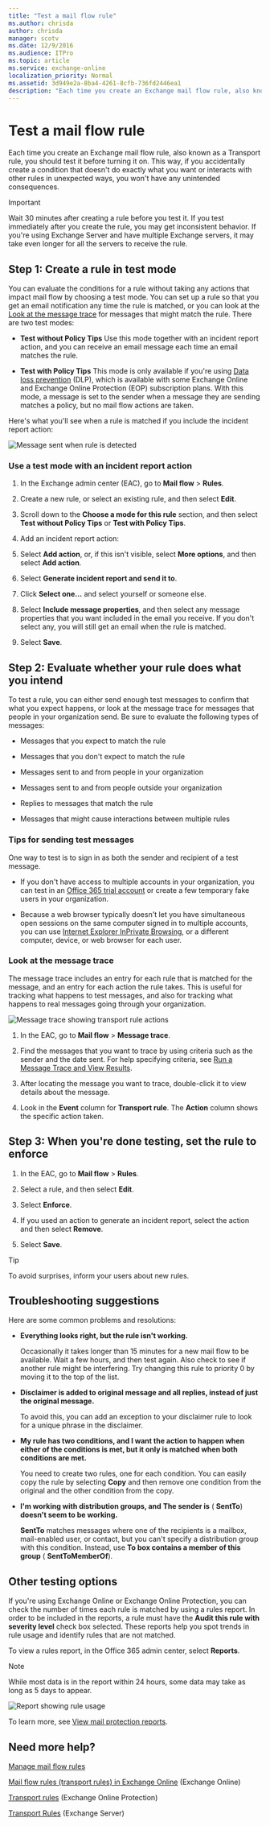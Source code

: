 ```yaml
---
title: "Test a mail flow rule"
ms.author: chrisda
author: chrisda
manager: scotv
ms.date: 12/9/2016
ms.audience: ITPro
ms.topic: article
ms.service: exchange-online
localization_priority: Normal
ms.assetid: 3d949e2a-8ba4-4261-8cfb-736fd2446ea1
description: "Each time you create an Exchange mail flow rule, also known as a Transport rule, you should test it before turning it on. This way, if you accidentally create a condition that doesn't do exactly what you want or interacts with other rules in unexpected ways, you won't have any unintended consequences."
---
```


# Test a mail flow rule

Each time you create an Exchange mail flow rule, also known as a Transport rule, you should test it before turning it on. This way, if you accidentally create a condition that doesn't do exactly what you want or interacts with other rules in unexpected ways, you won't have any unintended consequences. 
  
> [!IMPORTANT]
> Wait 30 minutes after creating a rule before you test it. If you test immediately after you create the rule, you may get inconsistent behavior. If you're using Exchange Server and have multiple Exchange servers, it may take even longer for all the servers to receive the rule. 
  
## Step 1: Create a rule in test mode
<a name="testmode"> </a>

You can evaluate the conditions for a rule without taking any actions that impact mail flow by choosing a test mode. You can set up a rule so that you get an email notification any time the rule is matched, or you can look at the [Look at the message trace](test-mail-flow-rules.md#trace) for messages that might match the rule. There are two test modes: 
  
- **Test without Policy Tips** Use this mode together with an incident report action, and you can receive an email message each time an email matches the rule. 
    
- **Test with Policy Tips** This mode is only available if you're using [Data loss prevention](../../security-and-compliance/data-loss-prevention/data-loss-prevention.md) (DLP), which is available with some Exchange Online and Exchange Online Protection (EOP) subscription plans. With this mode, a message is set to the sender when a message they are sending matches a policy, but no mail flow actions are taken. 
    
Here's what you'll see when a rule is matched if you include the incident report action:
  
![Message sent when rule is detected](../../media/TA_EX_Rule_Detected.png)
  
### Use a test mode with an incident report action

1. In the Exchange admin center (EAC), go to **Mail flow** \> **Rules**.
    
2. Create a new rule, or select an existing rule, and then select **Edit**.
    
3. Scroll down to the **Choose a mode for this rule** section, and then select **Test without Policy Tips** or **Test with Policy Tips**.
    
4. Add an incident report action:
    
1. Select **Add action**, or, if this isn't visible, select **More options**, and then select **Add action**.
    
2. Select **Generate incident report and send it to**.
    
3. Click **Select one…** and select yourself or someone else. 
    
4. Select **Include message properties**, and then select any message properties that you want included in the email you receive. If you don't select any, you will still get an email when the rule is matched.
    
5. Select **Save**.
    
## Step 2: Evaluate whether your rule does what you intend
<a name="testmode"> </a>

To test a rule, you can either send enough test messages to confirm that what you expect happens, or look at the message trace for messages that people in your organization send. Be sure to evaluate the following types of messages:
  
- Messages that you expect to match the rule
    
- Messages that you don't expect to match the rule
    
- Messages sent to and from people in your organization
    
- Messages sent to and from people outside your organization
    
- Replies to messages that match the rule
    
- Messages that might cause interactions between multiple rules
    
### Tips for sending test messages

One way to test is to sign in as both the sender and recipient of a test message. 
  
- If you don't have access to multiple accounts in your organization, you can test in an [Office 365 trial account](https://go.microsoft.com/fwlink/p/?LinkId=402791) or create a few temporary fake users in your organization. 
    
- Because a web browser typically doesn't let you have simultaneous open sessions on the same computer signed in to multiple accounts, you can use [Internet Explorer InPrivate Browsing](https://go.microsoft.com/fwlink/p/?LinkId=402784), or a different computer, device, or web browser for each user.
    
### Look at the message trace
<a name="trace"> </a>

The message trace includes an entry for each rule that is matched for the message, and an entry for each action the rule takes. This is useful for tracking what happens to test messages, and also for tracking what happens to real messages going through your organization.
  
![Message trace showing transport rule actions](../../media/TA_EX_Rule_Trace.png)
  
1. In the EAC, go to **Mail flow** \> **Message trace**.
    
2. Find the messages that you want to trace by using criteria such as the sender and the date sent. For help specifying criteria, see [Run a Message Trace and View Results](../../monitoring/trace-an-email-message/run-a-message-trace-and-view-results.md).
    
3. After locating the message you want to trace, double-click it to view details about the message.
    
4. Look in the **Event** column for **Transport rule**. The **Action** column shows the specific action taken. 
    
## Step 3: When you're done testing, set the rule to enforce
<a name="testmode"> </a>

1. In the EAC, go to **Mail flow** \> **Rules**.
    
2. Select a rule, and then select **Edit**.
    
3. Select **Enforce**.
    
4. If you used an action to generate an incident report, select the action and then select **Remove**.
    
5. Select **Save**.
    
> [!TIP]
> To avoid surprises, inform your users about new rules. 
  
## Troubleshooting suggestions
<a name="testmode"> </a>

Here are some common problems and resolutions:
  
- **Everything looks right, but the rule isn't working.**
    
    Occasionally it takes longer than 15 minutes for a new mail flow to be available. Wait a few hours, and then test again. Also check to see if another rule might be interfering. Try changing this rule to priority 0 by moving it to the top of the list.
    
- **Disclaimer is added to original message and all replies, instead of just the original message.**
    
    To avoid this, you can add an exception to your disclaimer rule to look for a unique phrase in the disclaimer. 
    
- **My rule has two conditions, and I want the action to happen when either of the conditions is met, but it only is matched when both conditions are met.**
    
    You need to create two rules, one for each condition. You can easily copy the rule by selecting **Copy** and then remove one condition from the original and the other condition from the copy. 
    
- **I'm working with distribution groups, and** **The sender is** ( **SentTo**) **doesn't seem to be working.**
    
    **SentTo** matches messages where one of the recipients is a mailbox, mail-enabled user, or contact, but you can't specify a distribution group with this condition. Instead, use **To box contains a member of this group** ( **SentToMemberOf**).
    
## Other testing options
<a name="track"> </a>

If you're using Exchange Online or Exchange Online Protection, you can check the number of times each rule is matched by using a rules report. In order to be included in the reports, a rule must have the **Audit this rule with severity level** check box selected. These reports help you spot trends in rule usage and identify rules that are not matched. 
  
To view a rules report, in the Office 365 admin center, select **Reports**.
  
> [!NOTE]
> While most data is in the report within 24 hours, some data may take as long as 5 days to appear. 
  
![Report showing rule usage](../../media/TA_EX_RuleReport.png)
  
To learn more, see [View mail protection reports](https://go.microsoft.com/fwlink/p/?LinkId=402958).
  
## Need more help?
<a name="track"> </a>

[Manage mail flow rules](manage-mail-flow-rules.md)
  
[Mail flow rules (transport rules) in Exchange Online](mail-flow-rules.md) (Exchange Online) 
  
[Transport rules](http://technet.microsoft.com/library/9c2cf227-eff7-48ef-87fb-487186e47363.aspx) (Exchange Online Protection) 
  
[Transport Rules](http://technet.microsoft.com/library/c3d2031c-fb7b-4866-8ae1-32928d0138ef.aspx) (Exchange Server) 
  

